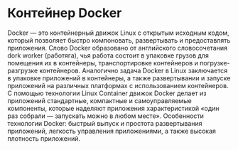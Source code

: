 # Контейнер Docker

Docker — это контейнерный движок Linux с открытым исходным кодом, который позволяет быстро компоновать, развертывать и предоставлять приложения. Слово Docker образовано от английского словосочетания dork worker (работяга), чья работа состоит в упаковке грузов для помещения их в контейнеры, транспортировке контейнеров и погрузке-разгрузке контейнеров. Аналогично задача Docker в Linux заключается в упаковке приложений в контейнеры, а также развертывании и запуске приложений на различных платформах с использованием контейнеров. С помощью технологии Linux Container движок Docker делает из приложений стандартные, компактные и самоуправляемые компоненты, которые наделяют приложения характеристикой «один раз собрали — запускать можно в любом месте». Особенности технологии Docker: быстрый выпуск и простота развертывания приложений, легкость управления приложениями, а также высокая плотность приложений.
